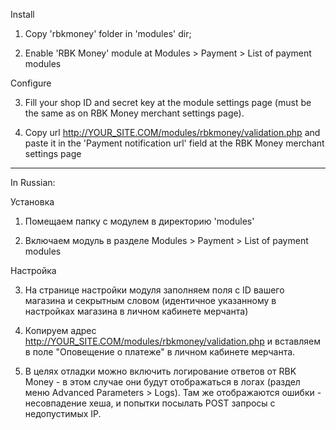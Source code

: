 Install

1. Copy 'rbkmoney' folder in 'modules' dir;

2. Enable 'RBK Money' module at Modules > Payment > List of payment modules


Configure

3. Fill your shop ID and secret key at the module settings page (must be the same as on RBK Money merchant settings page).

4. Copy url http://YOUR_SITE.COM/modules/rbkmoney/validation.php and paste it in the 'Payment notification url' field  at the RBK Money merchant settings page

------------------------------------
In Russian:

Установка

1. Помещаем папку с модулем в директорию 'modules'

2. Включаем модуль в разделе Modules > Payment > List of payment modules


Настройка

3. На странице настройки модуля заполняем поля с ID вашего магазина и секрытным словом (идентичное указанному в настройках магазина в личном кабинете мерчанта)

4. Копируем адрес http://YOUR_SITE.COM/modules/rbkmoney/validation.php и вставляем в поле "Оповещение о платеже" в личном кабинете мерчанта.

5. В целях отладки можно включить логирование ответов от RBK Money - в этом случае они будут отображаться в логах (раздел меню Advanced Parameters > Logs). Там же отображаются ошибки - несовпадение хеша, и попытки посылать POST запросы с недопустимых IP.
